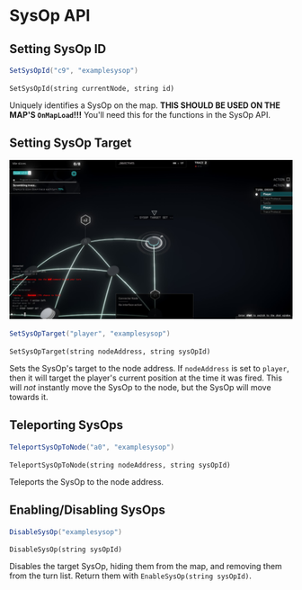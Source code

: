 # SysOp API
## Setting SysOp ID
```cs
SetSysOpId("c9", "examplesysop")
```
`SetSysOpId(string currentNode, string id)`

Uniquely identifies a SysOp on the map. **THIS SHOULD BE USED ON THE MAP'S `OnMapLoad`!!!** You'll need this for the functions in the SysOp API.

## Setting SysOp Target
![](../img/SysOpTargetExample.jpg)
```cs
SetSysOpTarget("player", "examplesysop")
```
`SetSysOpTarget(string nodeAddress, string sysOpId)`

Sets the SysOp's target to the node address. If `nodeAddress` is set to `player`, then it will target the player's current position at the time it was fired. This will *not* instantly move the SysOp to the node, but the SysOp will move towards it.

## Teleporting SysOps
```cs
TeleportSysOpToNode("a0", "examplesysop")
```
`TeleportSysOpToNode(string nodeAddress, string sysOpId)`

Teleports the SysOp to the node address.

## Enabling/Disabling SysOps
```cs
DisableSysOp("examplesysop")
```
`DisableSysOp(string sysOpId)`

Disables the target SysOp, hiding them from the map, and removing them from the turn list. Return them with `EnableSysOp(string sysOpId)`.